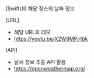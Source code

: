 [SwiftUI] 해당 장소의 날짜 정보 

[URL]
- 해당 URL의 데모
- https://youtu.be/X2W9MPjrIbk

[API]
- 날씨 정보 추출 API 활용
- https://openweathermap.org/
